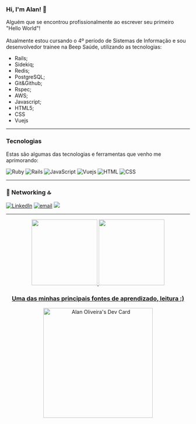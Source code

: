 ### Hi, I'm Alan! 👋

<p>Alguém que se encontrou profissionalmente ao escrever seu primeiro "Hello World"! </br> </br> Atualmente estou cursando o 4º período de Sistemas de Informação e sou desenvolvedor trainee na Beep Saúde, utilizando as tecnologias: 

- Rails;
- Sidekiq;
- Redis;
- PostgreSQL;
- Git&Github;
- Rspec;
- AWS;
- Javascript;
- HTML5;
- CSS 
- Vuejs
</p>

<hr>

### Tecnologias
<p> Estas são algumas das tecnologias e ferramentas que venho me aprimorando:</p>

<span> 
<img alt="Ruby" src="https://img.shields.io/badge/ruby-%23CC342D.svg?&style=for-the-badge&logo=ruby&logoColor=white"/>
<img alt="Rails" src="https://img.shields.io/badge/rails-%23CC0000.svg?&style=for-the-badge&logo=ruby-on-rails&logoColor=white"/>
<img src="https://img.shields.io/badge/JavaScript-F7DF1E?style=for-the-badge&logo=javascript&logoColor=black" alt="JavaScript"/>
<img src="https://img.shields.io/badge/vuejs-%2335495e.svg?style=for-the-badge&logo=vuedotjs&logoColor=%234FC08D" alt="Vuejs"/>
<img src="https://img.shields.io/badge/HTML5-E34F26?style=for-the-badge&logo=html5&logoColor=white" alt="HTML"/>
<img src="https://img.shields.io/badge/CSS3-1572B6?style=for-the-badge&logo=css3&logoColor=white" alt="CSS"/>
</span>


<hr>

### 📱 Networking 🔝

<span>
<a href="https://www.linkedin.com/in/alancjo/"><img src="https://img.shields.io/badge/LinkedIn-0077B5?style=for-the-badge&logo=linkedin&logoColor=white" alt="LinkedIn" target="_blank"/></a>
  <a href="mailto:alancjobm@gmail.com"><img src="https://img.shields.io/badge/Gmail-D14836?style=for-the-badge&logo=gmail&logoColor=white" alt="email"/></a>
  <a href="https://discord.com/users/348240709137989644" target="_blank"><img src="https://img.shields.io/badge/Discord-7289DA?style=for-the-badge&logo=discord&logoColor=white" target="_blank"></a> 
</span>
<hr>



<div align="center">
  <a href="https://github.com/alancjo">
  <img height="180em" src="https://github-readme-stats.vercel.app/api?username=alancjo&show_icons=true&theme=dracula&include_all_commits=true&count_private=true"/>
  <img height="180em" src="https://github-readme-stats.vercel.app/api/top-langs/?username=alancjo&layout=compact&langs_count=7&theme=dracula"/>
</div>

<div align="center">
  <h3>Uma das minhas principais fontes de aprendizado, leitura :)</h3>
  <a href="https://app.daily.dev/AlanCJO">
    <img src="https://api.daily.dev/devcards/b9b8fa211b1844f09cf6f53fdd348e7f.png?r=dyf" width="300px" alt="Alan Oliveira's Dev Card"/>
  </a>
</div>
  
